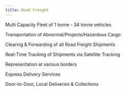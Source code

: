 ```yaml
---
title: Road Freight
---
```


Multi Capacity Fleet of 1 tonne - 34 tonne vehicles

Transportation of Abnormal/Projects/Hazardous Cargo

Clearing & Forwarding of all Road Freight Shipments

Real-Time Tracking of Shipments via Satellite Tracking

Representation at various borders

Express Delivery Services

Door-to-Door, Local Deliveries & Collections
